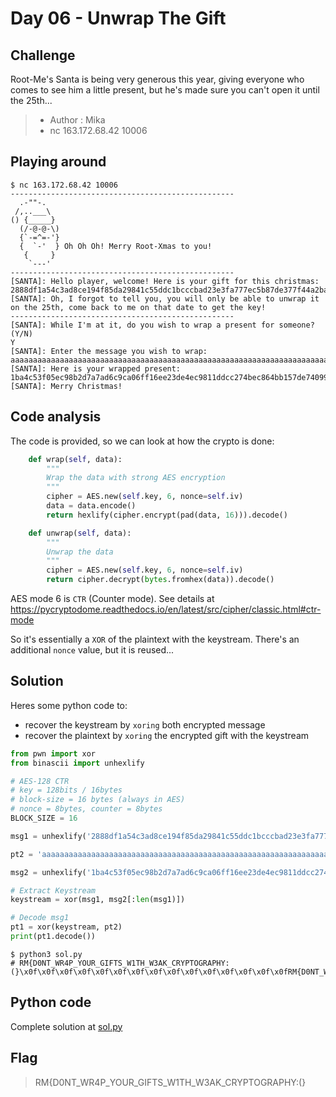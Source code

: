 # Day 06 - Unwrap The Gift

## Challenge
Root-Me's Santa is being very generous this year, giving everyone who comes to see him a little present, but he's made sure you can't open it until the 25th...

>    - Author : Mika
>    - nc 163.172.68.42 10006

## Playing around

```console
$ nc 163.172.68.42 10006
--------------------------------------------------
  .-""-.
 /,..___\
() {_____}
  (/-@-@-\)
  {`-=^=-'}
  {  `-'  } Oh Oh Oh! Merry Root-Xmas to you!
   {     }
    `---'
--------------------------------------------------
[SANTA]: Hello player, welcome! Here is your gift for this christmas: 2888df1a54c3ad8ce194f85da29841c55ddc1bcccbad23e3fa777ec5b87de377f44a2bab2a513c064d33a9d88ecba1cd172635e0d8cb7bd3efe72bb92d064d3c
[SANTA]: Oh, I forgot to tell you, you will only be able to unwrap it on the 25th, come back to me on that date to get the key!
--------------------------------------------------
[SANTA]: While I'm at it, do you wish to wrap a present for someone? (Y/N)
Y
[SANTA]: Enter the message you wish to wrap:
aaaaaaaaaaaaaaaaaaaaaaaaaaaaaaaaaaaaaaaaaaaaaaaaaaaaaaaaaaaaaaaaaaaaaaaaaaaaaaaaaaaaaaaaaaaaaaaaaaaaa
[SANTA]: Here is your wrapped present: 1ba4c53f05ec98b2d7a7ad6c9ca06ff16ee23de4ec9811ddcc274bec864bb157de740998126009286b0089e9a7f3fa840b485b8eb6a515bd818945d743682352c9e1a2631bad5ecb21378fa4c06ec4559bf27374f4d919b2736096e6bcb3fe05b8b0ec9dc3da90ffbe9d585c4b80cba2
[SANTA]: Merry Christmas!

```

## Code analysis
The code is provided, so we can look at how the crypto is done:

```python
    def wrap(self, data):
        """
        Wrap the data with strong AES encryption
        """
        cipher = AES.new(self.key, 6, nonce=self.iv)
        data = data.encode()
        return hexlify(cipher.encrypt(pad(data, 16))).decode()

    def unwrap(self, data):
        """
        Unwrap the data
        """
        cipher = AES.new(self.key, 6, nonce=self.iv)
        return cipher.decrypt(bytes.fromhex(data)).decode()
```

AES mode 6 is `CTR` (Counter mode). See details at https://pycryptodome.readthedocs.io/en/latest/src/cipher/classic.html#ctr-mode

So it's essentially a `XOR` of the plaintext with the keystream. There's an additional `nonce` value, but it is reused...

## Solution

Heres some python code to:
- recover the keystream by `xoring` both encrypted message
- recover the plaintext by `xoring` the encrypted gift with the keystream

```python
from pwn import xor
from binascii import unhexlify

# AES-128 CTR
# key = 128bits / 16bytes
# block-size = 16 bytes (always in AES)
# nonce = 8bytes, counter = 8bytes
BLOCK_SIZE = 16

msg1 = unhexlify('2888df1a54c3ad8ce194f85da29841c55ddc1bcccbad23e3fa777ec5b87de377f44a2bab2a513c064d33a9d88ecba1cd172635e0d8cb7bd3efe72bb92d064d3c')

pt2 = 'aaaaaaaaaaaaaaaaaaaaaaaaaaaaaaaaaaaaaaaaaaaaaaaaaaaaaaaaaaaaaaaaaaaaaaaaaaaaaaaaaaaaaaaaaaaaaaaaaaaaa'.encode()

msg2 = unhexlify('1ba4c53f05ec98b2d7a7ad6c9ca06ff16ee23de4ec9811ddcc274bec864bb157de740998126009286b0089e9a7f3fa840b485b8eb6a515bd818945d743682352c9e1a2631bad5ecb21378fa4c06ec4559bf27374f4d919b2736096e6bcb3fe05b8b0ec9dc3da90ffbe9d585c4b80cba2')

# Extract Keystream
keystream = xor(msg1, msg2[:len(msg1)])

# Decode msg1
pt1 = xor(keystream, pt2)
print(pt1.decode())
```

```console
$ python3 sol.py
# RM{D0NT_WR4P_YOUR_GIFTS_W1TH_W3AK_CRYPTOGRAPHY:(}\x0f\x0f\x0f\x0f\x0f\x0f\x0f\x0f\x0f\x0f\x0f\x0f\x0f\x0f\x0fRM{D0NT_WR4P_YOUR_GIFTS_W1TH_W3AK_CRY
```

## Python code
Complete solution at [sol.py](./sol.py)

## Flag
> RM{D0NT_WR4P_YOUR_GIFTS_W1TH_W3AK_CRYPTOGRAPHY:(}
